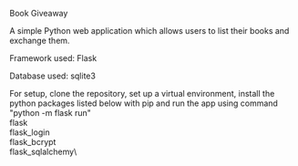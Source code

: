 Book Giveaway

A simple Python web application which allows users to list their books and exchange them.

Framework used: Flask

Database used: sqlite3

For setup, clone the repository, set up a virtual environment, install the python packages listed below with pip and run the app using command "python -m flask run"\
flask\
flask_login\
flask_bcrypt\
flask_sqlalchemy\
